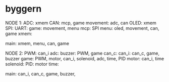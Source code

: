 # byggern

NODE 1:
ADC: xmem
CAN: mcp, game
movement: adc, can
OLED: xmem
SPI: 
UART:
game: movement, menu
mcp: SPI
menu: oled, movement, can, game
xmem:

main: xmem, menu, can, game

NODE 2:
PWM: can_i
adc:
buzzer: PWM, game
can_c:
can_i: can_c, game, buzzer
game: PWM, motor, can_i, solenoid, adc, time, PID
motor: can_i, time
solenoid:
PID: motor
time: 

main: can_i, can_c, game, buzzer,
